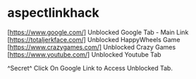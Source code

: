 # aspectlinkhack


[https://www.google.com/] Unblocked Google Tab - Main Link
[https://totaljerkface.com/] Unblocked HappyWheels Game
[https://www.crazygames.com/] Unblocked Crazy Games
[https://www.youtube.com/] Unblocked Youtube Tab

^Secret^ Click On Google Link to Access Unblocked Tab.
